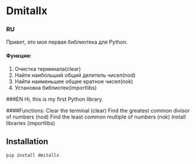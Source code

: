 # Dmitallx

### RU
Привет, это моя первая библиотека для Python.
#### Функции:
1. Очистка терминала(clear)
2. Найти наибольший общий делитель чисел(nod)
3. Найти наименьшее общее кратное чисел(nok)
4. Установка библиотек(importlibs)

###EN
Hi, this is my first Python library.

####Functions:
Clear the terminal (clear)
Find the greatest common divisor of numbers (nod)
Find the least common multiple of numbers (nok)
Install libraries (importlibs)

## Installation

```sh
pip install dmitallx
